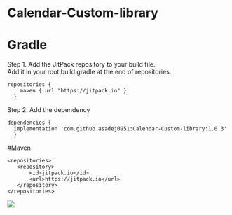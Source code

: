 # Calendar-Custom-library
# Gradle
Step 1. Add the JitPack repository to your build file.\
Add it in your root build.gradle at the end of repositories.

```
repositories {
    maven { url "https://jitpack.io" }
  }
```
 
  
  Step 2. Add the dependency
  
  ```
 dependencies {
	implementation 'com.github.asadej0951:Calendar-Custom-library:1.0.3'
	}
```
 #Maven
 ```
<repositories>
	<repository>
		<id>jitpack.io</id>
		<url>https://jitpack.io</url>
	</repository>
</repositories>
```

[![](https://jitpack.io/v/asadej0951/Calendar-Custom-library.svg)](https://jitpack.io/#asadej0951/Calendar-Custom-library)
